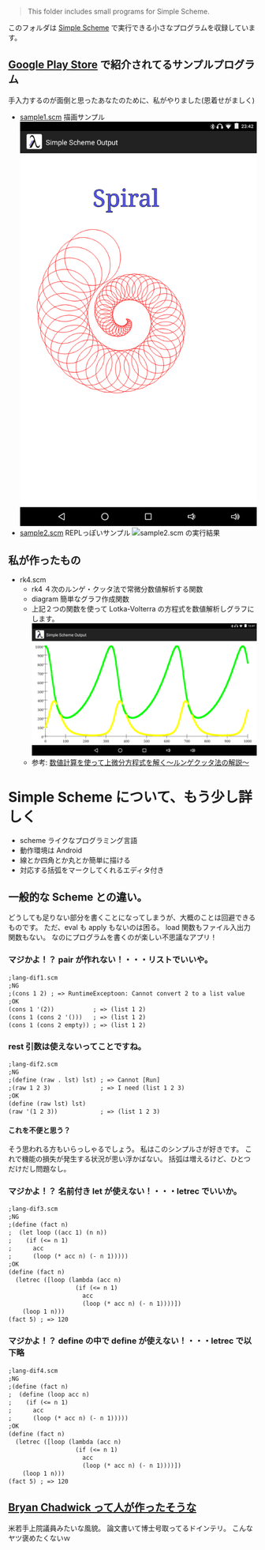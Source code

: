 ﻿> This folder includes small programs for Simple Scheme.

このフォルダは [Simple Scheme](http://bryanchadwick.com/simplescheme/) で実行できる小さなプログラムを収録しています。
## [Google Play Store](https://play.google.com/store/apps/details?id=chadwick.apps.simplescheme) で紹介されてるサンプルプログラム
手入力するのが面倒と思ったあなたのために、私がやりました(恩着せがましく)
- [sample1.scm](about-simple-scheme/sample1.scm) 描画サンプル
	![sample1.scm の実行結果](about-simple-scheme/sample1.png)
- [sample2.scm](about-simple-scheme/sample2.scm) REPLっぽいサンプル
	![sample2.scm の実行結果](about-simple-scheme/sample2.png)
## 私が作ったもの
- rk4.scm
	- rk4 ４次のルンゲ・クッタ法で常微分数値解析する関数
	- diagram 簡単なグラフ作成関数
	- 上記２つの関数を使って Lotka-Volterra の方程式を数値解析しグラフにします。
	![例](diagram.png)
	- 参考: [数値計算を使って上微分方程式を解く〜ルンゲクッタ法の解説〜](http://shimaphoto03.com/science/rk-method/)
<!---
- my.scm ときどき引数の順番を変えたいと思うことありません？
	- my-foldl (foldl f ini lst) を (my-foldl ini lst f) に変えただけのマクロ
		- Haskell の foldl は左結合関数を前提としていますが、Simple Scheme の foldl は右結合関数を前提とした仕様のようです。
		- SRFI-1 の fold はリスト引数を複数個扱える、つまり、(fold <関数> <初期値> <リスト1> <リスト2> ...) できるが、Simple Scheme の foldl はリストを１つしか扱えません。
		- SRFI-1 の reduce は初期値が空リストのとき空リストとリストの最初の要素を引数にした関数実行を省略するが、Simple Scheme の foldl は省略しません。
	- my-map (map f lst) を (my-map lst f) に変えただけのマクロ
-->
# Simple Scheme について、もう少し詳しく
- scheme ライクなプログラミング言語
- 動作環境は Android
- 線とか四角とか丸とか簡単に描ける
- 対応する括弧をマークしてくれるエディタ付き
## 一般的な Scheme との違い。
どうしても足りない部分を書くことになってしまうが、大概のことは回避できるものです。
ただ、eval も apply もないのは困る。
load 関数もファイル入出力関数もない。
なのにプログラムを書くのが楽しい不思議なアプリ！
### マジかよ！？ pair が作れない！・・・リストでいいや。
```
;lang-dif1.scm
;NG
;(cons 1 2) ; => RuntimeExceptoon: Cannot convert 2 to a list value
;OK
(cons 1 '(2))           ; => (list 1 2)
(cons 1 (cons 2 '()))   ; => (list 1 2)
(cons 1 (cons 2 empty)) ; => (list 1 2)
```
### rest 引数は使えないってことですね。
```
;lang-dif2.scm
;NG
;(define (raw . lst) lst) ; => Cannot [Run]
;(raw 1 2 3)              ; => I need (list 1 2 3)
;OK
(define (raw lst) lst)
(raw '(1 2 3))            ; => (list 1 2 3)
```
#### これを不便と思う？
そう思われる方もいらっしゃるでしょう。
私はこのシンプルさが好きです。
これで機能の損失が発生する状況が思い浮かばない。
括弧は増えるけど、ひとつだけだし問題なし。
### マジかよ！？ 名前付き let が使えない！・・・letrec でいいか。
```
;lang-dif3.scm
;NG
;(define (fact n)
;  (let loop ((acc 1) (n n))
;    (if (<= n 1)
;      acc
;      (loop (* acc n) (- n 1)))))
;OK
(define (fact n)
  (letrec ([loop (lambda (acc n)
                   (if (<= n 1)
                     acc
                     (loop (* acc n) (- n 1))))])
    (loop 1 n)))
(fact 5) ; => 120
```
### マジかよ！？ define の中で define が使えない！・・・letrec で以下略
```
;lang-dif4.scm
;NG
;(define (fact n)
;  (define (loop acc n)
;    (if (<= n 1)
;      acc
;      (loop (* acc n) (- n 1)))))
;OK
(define (fact n)
  (letrec ([loop (lambda (acc n)
                   (if (<= n 1)
                     acc
                     (loop (* acc n) (- n 1))))])
    (loop 1 n)))
(fact 5) ; => 120
```
## [Bryan Chadwick って人が作ったそうな](http://bryanchadwick.com)
米若手上院議員みたいな風貌。
論文書いて博士号取ってるドインテリ。
こんなヤツ褒めたくないｗ


